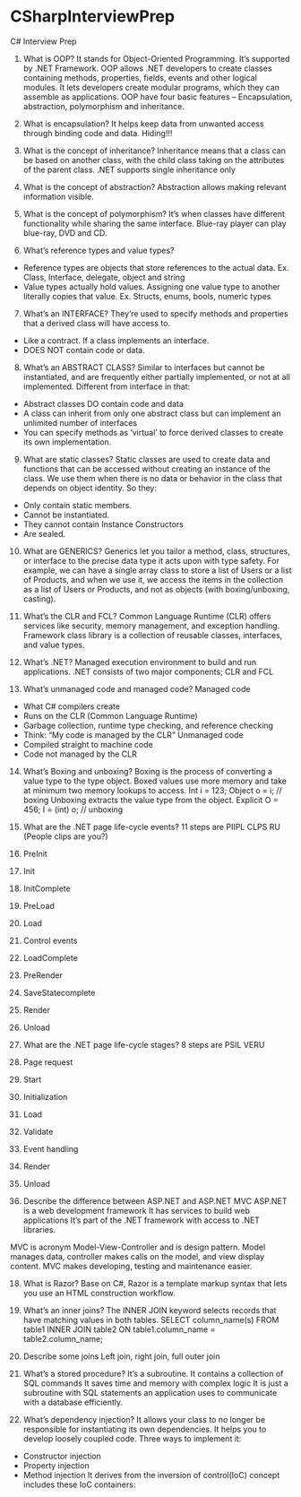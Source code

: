 # CSharpInterviewPrep
C# Interview Prep

1. What is OOP?
It stands for Object-Oriented Programming. It’s supported by .NET Framework. 
OOP allows .NET developers to create classes containing methods, properties, fields, events and other logical modules.
It lets developers create modular programs, which they can assemble as applications.
OOP have four basic features – Encapsulation, abstraction, polymorphism and inheritance.

2. What is encapsulation?
It helps keep data from unwanted access through binding code and data.
Hiding!!!

3. What is the concept of inheritance?
Inheritance means that a class can be based on another class, with the child class taking on the attributes of the parent class.
.NET supports single inheritance only

4. What is the concept of abstraction?
Abstraction allows making relevant information visible.

5. What is the concept of polymorphism?
It’s when classes have different functionality while sharing the same interface.
Blue-ray player can play blue-ray, DVD and CD.

6. What’s reference types and value types?
-	Reference types are objects that store references to the actual data.
Ex. Class, Interface, delegate, object and string
-	Value types actually hold values. Assigning one value type to another literally copies that value.
Ex. Structs, enums, bools, numeric types

7. What’s an INTERFACE?
They’re used to specify methods and properties that a derived class will have access to.
-	Like a contract. If a class implements an interface.
-	DOES NOT contain code or data.

8. What’s an ABSTRACT CLASS?
Similar to interfaces but cannot be instantiated, and are frequently either partially implemented, or not at all implemented. Different from interface in that:
-	Abstract classes DO contain code and data
-	A class can inherit from only one abstract class but can implement an unlimited number of interfaces
-	You can specify methods as ‘virtual’ to force derived classes to create its own implementation.

9. What are static classes?
Static classes are used to create data and functions that can be accessed without creating an instance of the class. We use them when there is no data or behavior in the class that depends on object identity. So they:
-	Only contain static members.
-	Cannot be instantiated.
-	They cannot contain Instance Constructors
-	Are sealed.

10. What are GENERICS?
Generics let you tailor a method, class, structures, or interface to the precise data type it acts upon with type safety.
For example, we can have a single array class to store a list of Users or a list of Products, and when we use it, we access the items in the collection as a list of Users or Products, and not as objects (with boxing/unboxing, casting).

11. What’s the CLR and FCL?
Common Language Runtime (CLR) offers services like security, memory management, and exception handling.
Framework class library is a collection of reusable classes, interfaces, and value types.

12. What’s .NET?
Managed execution environment to build and run applications.
.NET consists of two major components; CLR and FCL 

13. What’s unmanaged code and managed code?
Managed code
-	What C# compilers create
-	Runs on the CLR (Common Language Runtime)
-	Garbage collection, runtime type checking, and reference checking
-	Think: “My code is managed by the CLR”
Unmanaged code
-	Compiled straight to machine code
-	Code not managed by the CLR

14. What’s Boxing and unboxing?
Boxing is the process of converting a value type to the type object.
Boxed values use more memory and take at minimum two memory lookups to access.
Int i = 123;
Object o = i; // boxing
Unboxing extracts the value type from the object.
Explicit
O = 456;
I = (int) o; // unboxing

15. What are the .NET page life-cycle events?
11 steps are PIIPL CLPS RU (People clips are you?)
1.	PreInit
2.	Init
3.	InitComplete
4.	PreLoad
5.	Load
6.	Control events
7.	LoadComplete
8.	PreRender
9.	SaveStatecomplete
10.	Render
11.	Unload

16. What are the .NET page life-cycle stages?
8 steps are PSIL VERU
1.	Page request
2.	Start
3.	Initialization
4.	Load
5.	Validate
6.	Event handling
7.	Render
8.	Unload

17. Describe the difference between ASP.NET and ASP.NET MVC
ASP.NET is a web development framework
It has services to build web applications
It’s part of the .NET framework with access to .NET libraries.

MVC is acronym Model-View-Controller and is design pattern.
Model manages data, controller makes calls on the model, and view display content.
MVC makes developing, testing and maintenance easier.

18. What is Razor?
Base on C#, Razor is a template markup syntax that lets you use an HTML construction workflow.

19. What’s an inner joins?
The INNER JOIN keyword selects records that have matching values in both tables.
SELECT column_name(s)
FROM table1
INNER JOIN table2 ON table1.column_name = table2.column_name;

20. Describe some joins
Left join, right join, full outer join

21. What’s a stored procedure?
It’s a subroutine.
It contains a collection of SQL commands
It saves time and memory with complex logic
It is just a subroutine with SQL statements an application uses to communicate with a database efficiently.

22. What’s dependency injection?
It allows your class to no longer be responsible for instantiating its own dependencies.
It helps you to develop loosely coupled code.
Three ways to implement it:
-	Constructor injection
-	Property injection
-	Method injection
It derives from the inversion of control(IoC) concept includes these IoC containers: 
